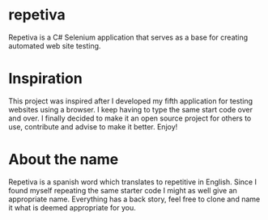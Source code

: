 # repetiva
Repetiva is a C# Selenium application that serves as a base for creating automated web site testing.

# Inspiration
This project was inspired after I developed my fifth application for testing websites using a browser. I keep having to type the same start code over and over. I finally decided to make it an open source project for others to use, contribute and advise to make it better. Enjoy!

# About the name
Repetiva is a spanish word which translates to repetitive in English. Since I found myself repeating the same starter code I might as well give an appropriate name. Everything has a back story, feel free to clone and name it what is deemed appropriate for you.